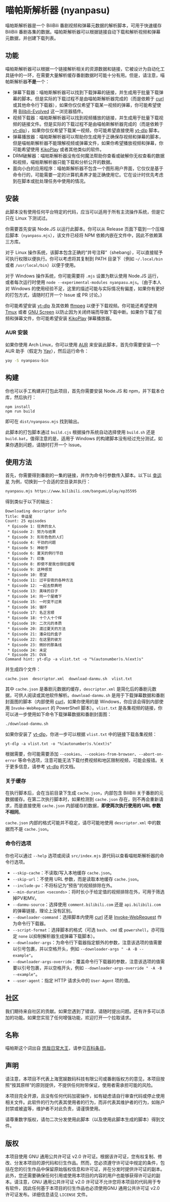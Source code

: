 # 喵帕斯解析器 (nyanpasu)

喵帕斯解析器是一个 BiliBili 番剧视频和弹幕元数据的解析脚本，可用于快速缓存 BiliBili 番剧各集的数据。喵帕斯解析器可以根据链接自动下载和解析视频和弹幕元数据，并创建下载列表。

## 功能

喵帕斯解析器可以根据一个链接解析相关的资源数据和链接，它被设计为自动化工具链中的一环，在需要大量解析缓存番剧数据时可能十分有用。但是，请注意，喵帕斯解析器**不是**一个：

- 弹幕下载器：喵帕斯解析器可以找到下载弹幕的链接，并生成用于批量下载弹幕的脚本。但是实际的下载过程不是由喵帕斯解析器完成的（而是依赖于 [curl](https://github.com/curl/curl) 或其他命令行下载器），如果你仅仅希望下载某一视频的弹幕，你可能希望使用 [Bilibili-Evolved](https://github.com/the1812/Bilibili-Evolved) 这一浏览器插件。
- 视频下载器：喵帕斯解析器可以找到视频播放的链接，并生成用于批量下载视频的链接文件。但是实际的下载过程不是由喵帕斯解析器完成的（而是依赖于 [yt-dlp](https://github.com/yt-dlp/yt-dlp)），如果你仅仅希望下载某一视频，你可能希望直接使用 [yt-dlp](https://github.com/yt-dlp/yt-dlp) 脚本。
- 弹幕播放器：喵帕斯解析器可以帮助你生成用于正确保存视频和弹幕的脚本，但是喵帕斯解析器不能理解视频或弹幕文件，如果你希望播放视频和弹幕，你可能希望使用 [KikoPlay](https://github.com/KikoPlayProject/KikoPlay) 或者其他类似的软件。
- DRM破解器：喵帕斯解析器没有任何魔法帮助你查看或破解你无权查看的数据和视频，喵帕斯解析器只能下载和分析公开的数据。
- 面向小白的应用程序：喵帕斯解析器不包含一个图形用户界面，它仅仅是基于命令行的，可能需要一定的计算机素养才能正确使用它。它在设计时优先考虑到在脚本或批处理任务中使用的情况。

## 安装

此脚本没有使用任何平台特定的代码，应当可以适用于所有主流操作系统，但是它只在 Linux 下测试过。

你需要首先安装 Node.JS 以运行此脚本。你可以从 Release 页面下载到一个压缩后脚本（`nyanpasu.mjs`），该文件已经将 NPM 依赖内嵌在文件中，因此不依赖第三方库。

对于 Linux 操作系统，该脚本包含正确的“井号注释”（shebang），可以直接赋予可执行权限以便执行。你可以考虑将其复制到 PATH 目录下（例如 `~/.local/bin` 或者 `/usr/local/bin`）以便于使用。

对于 Windows 操作系统，你可能需要将 `.mjs` 设置为默认使用 Node.JS 运行，或者每次运行时使用 `node --experimental-modules nyanpasu.mjs`。（由于本人对 Windows 的使用经验不足，这里的描述可能与实际情况有偏差，如果你有更好的打包方式，请随时打开一个 Issue 或 PR 讨论。）

你可能希望安装 [yt-dlp](https://github.com/yt-dlp/yt-dlp) 及其依赖 [ffmpeg](https://ffmpeg.org/) 以便于下载视频。你可能还希望使用 [Tmux](https://github.com/tmux/tmux) 或者 [GNU Screen](https://www.gnu.org/software/screen/) 以防止因为关闭终端而导致下载中断。如果你下载了视频和弹幕文件，你可能希望安装 [KikoPlay](https://github.com/KikoPlayProject/KikoPlay) 弹幕播放器。

### AUR 安装

如果你使用 Arch Linux，你可以使用 [AUR](https://aur.archlinux.org/packages/nyanpasu-bin) 来安装此脚本，首先你需要安装一个 AUR 助手（假定为 [Yay](https://github.com/Jguer/yay)），然后运行命令：

```sh
yay -S nyanpasu-bin
```

## 构建

你也可以手工构建并打包此项目，首先你需要安装 Node.JS 和 npm，并下载本仓库，然后执行：

```
npm install
npm run build
```

即可在 `dist/nyanpasu.mjs` 找到输出。

此脚本的打包脚本通过 `build.cjs` 根据操作系统自动选择使用 `build.sh` 还是 `build.bat`，值得注意的是，适用于 Windows 的构建脚本没有经过充分测试，如果你遇到问题，请随时打开一个 Issue。

## 使用方法

首先，你需要得到番剧的一集的链接，并作为命令行参数传入脚本。以下以 [幸运星](https://www.bilibili.com/bangumi/play/ep35595) 为例，切换到一个合适的空目录并执行：

```sh
nyanpasu.mjs https://www.bilibili.com/bangumi/play/ep35595
```

得到类似于以下的输出：

```
Downloading descriptor info
Title: 幸运星
Count: 25 episodes
 * Episode 1: 狂奔的女人
 * Episode 2: 努力与结果
 * Episode 3: 形形色色的人们
 * Episode 4: 干劲的问题
 * Episode 5: 神射手
 * Episode 6: 夏天的例行节目
 * Episode 7: 印象
 * Episode 8: 即使不是我也很旺盛喔
 * Episode 9: 这种感觉
 * Episode 10: 愿望
 * Episode 11: 过平安夜的各种方法
 * Episode 12: 一起去祭典吧
 * Episode 13: 美味的日子
 * Episode 14: 同一个屋檐下
 * Episode 15: 一时变不过来
 * Episode 16: 循环
 * Episode 17: 名正言顺
 * Episode 18: 十个人十个样
 * Episode 19: 二次元的本质
 * Episode 20: 渡过夏天的方法
 * Episode 21: 潘朵拉的盒子
 * Episode 22: 在这里的彼方
 * Episode 23: 微妙的那条线
 * Episode 24: 未定
 * Episode 25: OVA
Command hint: yt-dlp -a vlist.txt -o "%(autonumber)s.%(ext)s"
```

并生成四个文件：

```plain
cache.json  descriptor.xml  download-danmu.sh  vlist.txt
```

其中 `cache.json` 是番剧元数据的缓存，`descriptor.xml` 是简化后的番剧元数据，可供人阅读或其他软件解析。`download-danmu.sh` 是用于下载弹幕数据和番剧封面图的脚本（内部使用 [curl](https://github.com/curl/curl)，如果你使用的是 Windows，你应该会得到内部使用 `Invoke-WebRequest` 的 PowerShell 脚本）。`vlist.txt` 是各集视频的链接，你可以进一步使用如下命令下载弹幕数据和番剧封面图：

```sh
./download-danmu.sh
```

如果你安装了 [yt-dlp](https://github.com/yt-dlp/yt-dlp)，你进一步可以根据 `vlist.txt` 中的链接下载各集视频：

```
yt-dlp -a vlist.txt -o "%(autonumber)s.%(ext)s"
```

根据需要，你可能需要添加 `--cookies`、`--cookies-from-browser`、`--abort-on-error` 等命令选项，注意可能无法下载付费视频和地区限制视频，可能会报错。关于更多信息，请参考 [yt-dlp](https://github.com/yt-dlp/yt-dlp) 的文档。

### 关于缓存

在执行脚本后，会在当前目录下生成 `cache.json`，内部包含 BiliBili 关于番剧的元数据缓存。在第二次执行脚本时，如果检测到 `cache.json` 存在，则不再会重新请求，而是直接使用 `cache.json` 内部缓存的数据，**即使两次执行使用的 URL 参数不相同**。

`cache.json` 内部的格式可能并不稳定，请尽可能地使用 `descriptor.xml` 中的数据而不是 `cache.json`。

### 命令行选项

你也可以通过 `--help` 选项或阅读 `src/index.mjs` 源代码以查看喵帕斯解析器的命令行选项。

- `--skip-cache`：不读取/写入本地缓存 `cache.json`。
- `--skip-url`：不使用 URL 参数，而是读取本地缓存 `cache.json`。
- `--include-pv`：不将标记为“预告”的视频排除在外。
- `--min-duration <seconds>`：将时长小于给定值的视频排除在外，可用于筛选掉PV和MV。
- `--danmu-source`：选择使用 `comment.bilibili.com` 还是 `api.bilibili.com` 的弹幕链接，理论上没有区别。
- `--downloader-command`：选择脚本内使用 [curl](https://github.com/curl/curl) 还是 [Invoke-WebRequest](https://learn.microsoft.com/en-us/powershell/module/microsoft.powershell.utility/invoke-webrequest) 作为命令行下载器。
- `--script-format`：选择脚本的格式（可选 `bash`、`cmd` 或 `powershell`，亦可指定 `none` 以抑制解析器生成弹幕下载脚本）。
- `--downloader-args`：为命令行下载器指定额外的参数，注意该选项的值需要以引号包裹，并以空格开头，例如 `--downloader-args " -A -B --example"`。
- `--downloader-args-override`：覆盖命令行下载器的参数，注意该选项的值需要以引号包裹，并以空格开头，例如 `--downloader-args-override " -A -B --example"`。
- `--user-agent`：指定 HTTP 请求头中的 `User-Agent` 项的值。

## 社区

我们期待来自社区的贡献。如果您遇到了错误，请随时提出问题。还有许多可以添加的功能。如果您实现了任何增强功能，欢迎打开一个拉取请求。

## 名称

喵帕斯这个词出自 [悠哉日常大王](https://zh.moegirl.org.cn/%E6%82%A0%E5%93%89%E6%97%A5%E5%B8%B8%E5%A4%A7%E7%8E%8B)，请参见[百科条目](https://zh.moegirl.org.cn/%E5%96%B5%E5%B8%95%E6%96%AF)。

## 声明

请注意，本项目不代表上海宽娱数码科技有限公司或番剧版权方的意见，本项目按照“按其原样”的原则提供，不提供任何附带保证，使用者需承担可能的风险。

本项目完全开源，且没有任何代码加密操作，如有疑虑请自行审查代码或停止使用相关文件。此软件的行为代表其使用者的行为，而非代表其维护者的行为，如账户封禁或被盗等，维护者不对此负责，请谨慎使用。

请尊重数字版权，请勿二次分发使用此脚本（以及使用此脚本生成的脚本）得到文件。

## 版权

本项目使用 GNU 通用公共许可证 v2.0 许可证。根据该许可证，您有权复制、修改、分发本项目的源代码和衍生作品。然而，您必须遵守许可证中规定的条件，包括在您的衍生作品中保留原始版权信息和许可证，并在分发时提供许可证的副本。此外，您还需要确保任何引用或使用本项目的内容的用户也能够获得许可证的副本。请注意，GNU 通用公共许可证 v2.0 许可证不允许您将本项目的代码用于专有软件，因此任何基于本项目的衍生作品也必须使用GNU 通用公共许可证 v2.0 许可证发布。详细信息请见 `LICENSE` 文件。
